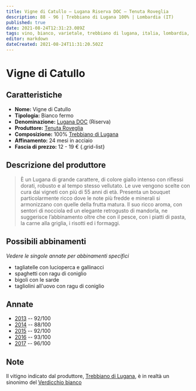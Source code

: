 ```yaml
---
title: Vigne di Catullo – Lugana Riserva DOC – Tenuta Roveglia
description: 88 - 96 | Trebbiano di Lugana 100% | Lombardia (IT)
published: true
date: 2021-08-24T12:31:23.089Z
tags: vino, bianco, varietale, trebbiano di lugana, italia, lombardia, tagliatelle con lucioperca e gallinacci, spaghetti con ragu di coniglio, bigoli con le sarde, tagliolini all'uovo con ragu di coniglio
editor: markdown
dateCreated: 2021-08-24T11:31:20.502Z
---
```


# Vigne di Catullo

## Caratteristiche
- **Nome:** Vigne di Catullo
- **Tipologia:** Bianco fermo
- **Denominazione:** [Lugana DOC](/denominazioni/Italia/Lombardia/DOC/Lugana) (Riserva)
- **Produttore:** [Tenuta Roveglia](/produttori/Italia/Lombardia/Tenuta-Roveglia) 
- **Composizione:** 100% [Trebbiano di Lugana](/vitigni/bacca-bianca/trebbiano-di-lugana)
- **Affinamento:** 24 mesi in acciaio
- **Fascia di prezzo:** 12 - 19 €
{.grid-list}

## Descrizione del produttore

> È un Lugana di grande carattere, di colore giallo  intenso con riflessi dorati, robusto e al tempo stesso vellutato. Le  uve vengono scelte con cura dai vigneti con più di 55 anni di età. Presenta un bouquet particolarmente ricco dove le note più fredde e minerali si armonizzano con quelle della frutta matura. Il suo ricco  aroma, con sentori di nocciola ed un elegante retrogusto di mandorla, ne suggerisce l’abbinamento oltre che con il pesce, con i piatti di pasta, la carne alla griglia, i risotti ed i formaggi. 

## Possibili abbinamenti
*Vedere le singole annate per abbinamenti specifici*

- tagliatelle con lucioperca e gallinacci 
- spaghetti con ragu di coniglio 
- bigoli con le sarde 
- tagliolini all'uovo con ragu di coniglio

## Annate
- [2013](/vini/Italia/Lombardia/Tenuta-Roveglia/Vigne-di-Catullo/2013) -- 92/100
- [2014](/vini/Italia/Lombardia/Tenuta-Roveglia/Vigne-di-Catullo/2014) -- 88/100
- [2015](/vini/Italia/Lombardia/Tenuta-Roveglia/Vigne-di-Catullo/2015) -- 92/100
- [2016](/vini/Italia/Lombardia/Tenuta-Roveglia/Vigne-di-Catullo/2016) -- 93/100
- [2017](/vini/Italia/Lombardia/Tenuta-Roveglia/Vigne-di-Catullo/2017) -- 96/100

## Note

Il vitigno indicato dal produttore, [Trebbiano di Lugana](/vitigni/bacca-bianca/trebbiano-di-lugana), è in realtà un sinonimo del [Verdicchio bianco](/vitigni/bacca-bianca/verdicchio-bianco)




